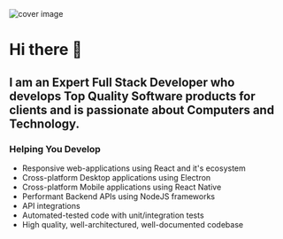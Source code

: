 <!--
**JatinBumbra/JatinBumbra** is a ✨ _special_ ✨ repository because its `README.md` (this file) appears on your GitHub profile.

Here are some ideas to get you started:

- 🔭 I’m currently working on ...
- 🌱 I’m currently learning ...
- 👯 I’m looking to collaborate on ...
- 🤔 I’m looking for help with ...
- 💬 Ask me about ...
- 📫 How to reach me: ...
- 😄 Pronouns: ...
- ⚡ Fun fact: ...
-->
<img alt="cover image" src="https://user-images.githubusercontent.com/56374584/194465253-a61a7642-dd37-40ac-87bf-142289430efc.png">

# Hi there 👋
## I am an Expert Full Stack Developer who develops Top Quality Software products for clients and is passionate about Computers and Technology.


### Helping You Develop
- Responsive web-applications using React and it's ecosystem
- Cross-platform Desktop applications using Electron
- Cross-platform Mobile applications using React Native
- Performant Backend APIs using NodeJS frameworks
- API integrations
- Automated-tested code with unit/integration tests
- High quality, well-architectured, well-documented codebase
